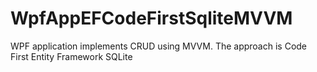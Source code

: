 # WpfAppEFCodeFirstSqliteMVVM

WPF application implements CRUD using MVVM. The approach is Code First Entity Framework SQLite
